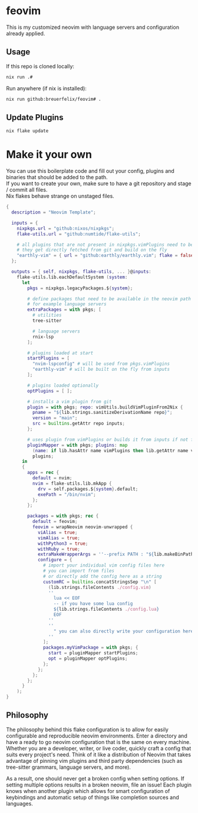 # feovim

This is my customized neovim with language servers and configuration already applied.

## Usage

If this repo is cloned locally:
```bash
nix run .#
```

Run anywhere (if nix is installed):
```bash
nix run github:breuerfelix/feovim# .
```

## Update Plugins

```bash
nix flake update
```

# Make it your own

You can use this boilerplate code and fill out your config, plugins and binaries that should be added to the path.  
If you want to create your own, make sure to have a git repository and stage / commit all files.  
Nix flakes behave strange on unstaged files.

```nix
{
  description = "Neovim Template";

  inputs = {
    nixpkgs.url = "github:nixos/nixpkgs";
    flake-utils.url = "github:numtide/flake-utils";

    # all plugins that are not present in nixpkgs.vimPlugins need to be added here
    # they get directly fetched from git and build on the fly
    "earthly-vim" = { url = "github:earthly/earthly.vim"; flake = false; };
  };

  outputs = { self, nixpkgs, flake-utils, ... }@inputs:
    flake-utils.lib.eachDefaultSystem (system:
      let
        pkgs = nixpkgs.legacyPackages.${system};

        # define packages that need to be available in the neovim path
        # for example language servers
        extraPackages = with pkgs; [
          # utilities
          tree-sitter

          # language servers
          rnix-lsp
        ];

        # plugins loaded at start
        startPlugins = [
          "nvim-lspconfig" # will be used from pkgs.vimPlugins
          "earthly-vim" # will be built on the fly from inputs
        ];

        # plugins loaded optionally
        optPlugins = [ ];

        # installs a vim plugin from git
        plugin = with pkgs; repo: vimUtils.buildVimPluginFrom2Nix {
          pname = "${lib.strings.sanitizeDerivationName repo}";
          version = "main";
          src = builtins.getAttr repo inputs;
        };

        # uses plugin from vimPlugins or builds it from inputs if not found
        pluginMapper = with pkgs; plugins: map
          (name: if lib.hasAttr name vimPlugins then lib.getAttr name vimPlugins else (plugin name))
          plugins;
      in
      {
        apps = rec {
          default = nvim;
          nvim = flake-utils.lib.mkApp {
            drv = self.packages.${system}.default;
            exePath = "/bin/nvim";
          };
        };

        packages = with pkgs; rec {
          default = feovim;
          feovim = wrapNeovim neovim-unwrapped {
            viAlias = true;
            vimAlias = true;
            withPython3 = true;
            withRuby = true;
            extraMakeWrapperArgs = ''--prefix PATH : "${lib.makeBinPath extraPackages}"'';
            configure = {
              # import your individual vim config files here
              # you can import from files
              # or directly add the config here as a string
              customRC = builtins.concatStringsSep "\n" [
                (lib.strings.fileContents ./config.vim)
                ''
                  lua << EOF
                  -- if you have some lua config
                  ${lib.strings.fileContents ./config.lua}
                  EOF
                ''
                ''
                  " you can also directly write your configuration here
                ''
              ];
              packages.myVimPackage = with pkgs; {
                start = pluginMapper startPlugins;
                opt = pluginMapper optPlugins;
              };
            };
          };
        };
      }
    );
}
```

## Philosophy

The philosophy behind this flake configuration is to allow for easily configurable and reproducible neovim environments. Enter a directory and have a ready to go neovim configuration that is the same on every machine. Whether you are a developer, writer, or live coder, quickly craft a config that suits every project's need. Think of it like a distribution of Neovim that takes advantage of pinning vim plugins and third party dependencies (such as tree-sitter grammars, language servers, and more).

As a result, one should never get a broken config when setting options. If setting multiple options results in a broken neovim, file an issue! Each plugin knows when another plugin which allows for smart configuration of keybindings and automatic setup of things like completion sources and languages.

